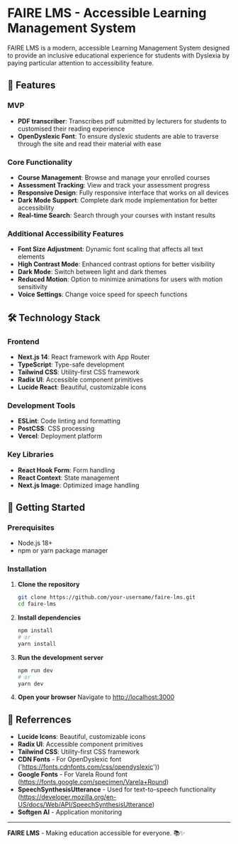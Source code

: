 # FAIRE LMS - Accessible Learning Management System

FAIRE LMS is a modern, accessible Learning Management System designed to provide an inclusive educational experience for students with Dyslexia by paying particular attention to accessibility feature.

## 🌟 Features

### MVP
- **PDF transcriber**: Transcribes pdf submitted by lecturers for students to customised their reading experience
- **OpenDyslexic Font**: To ensure dyslexic students are able to traverse through the site and read their material with ease

### Core Functionality
- **Course Management**: Browse and manage your enrolled courses
- **Assessment Tracking**: View and track your assessment progress
- **Responsive Design**: Fully responsive interface that works on all devices
- **Dark Mode Support**: Complete dark mode implementation for better accessibility
- **Real-time Search**: Search through your courses with instant results

### Additional Accessibility Features
- **Font Size Adjustment**: Dynamic font scaling that affects all text elements
- **High Contrast Mode**: Enhanced contrast options for better visibility
- **Dark Mode**: Switch between light and dark themes
- **Reduced Motion**: Option to minimize animations for users with motion sensitivity
- **Voice Settings**: Change voice speed for speech functions

## 🛠 Technology Stack

### Frontend
- **Next.js 14**: React framework with App Router
- **TypeScript**: Type-safe development
- **Tailwind CSS**: Utility-first CSS framework
- **Radix UI**: Accessible component primitives
- **Lucide React**: Beautiful, customizable icons

### Development Tools
- **ESLint**: Code linting and formatting
- **PostCSS**: CSS processing
- **Vercel**: Deployment platform

### Key Libraries
- **React Hook Form**: Form handling
- **React Context**: State management
- **Next.js Image**: Optimized image handling

## 🚀 Getting Started

### Prerequisites
- Node.js 18+ 
- npm or yarn package manager

### Installation

1. **Clone the repository**
   ```bash
   git clone https://github.com/your-username/faire-lms.git
   cd faire-lms
   ```

2. **Install dependencies**
   ```bash
   npm install
   # or
   yarn install
   ```

3. **Run the development server**
   ```bash
   npm run dev
   # or
   yarn dev
   ```

4. **Open your browser**
   Navigate to [http://localhost:3000](http://localhost:3000)


## 👾 Referrences

- **Lucide Icons**: Beautiful, customizable icons
- **Radix UI**: Accessible component primitives
- **Tailwind CSS**: Utility-first CSS framework
- **CDN Fonts** - For OpenDyslexic font ('https://fonts.cdnfonts.com/css/opendyslexic'))
- **Google Fonts** - For Varela Round font (https://fonts.google.com/specimen/Varela+Round)
- **SpeechSynthesisUtterance** - Used for text-to-speech functionality (https://developer.mozilla.org/en-US/docs/Web/API/SpeechSynthesisUtterance)
- **Softgen AI** - Application monitoring

---

**FAIRE LMS** - Making education accessible for everyone. 📚✨
